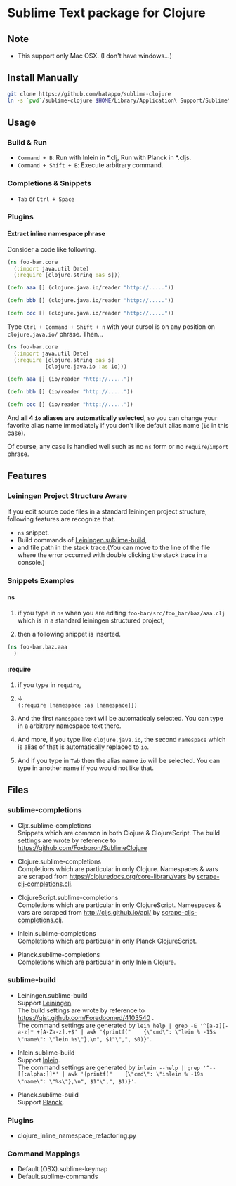 # Sublime Text package for Clojure

## Note

* This support only Mac OSX. (I don't have windows...)




## Install Manually

```sh
git clone https://github.com/hatappo/sublime-clojure
ln -s `pwd`/sublime-clojure $HOME/Library/Application\ Support/Sublime\ Text\ 3/Packages/sublime-clojure
```



## Usage

### Build & Run

* `Command + B`: Run with Inlein in *.clj, Run with Planck in *.cljs.
* `Command + Shift + B`: Execute arbitrary command.

### Completions & Snippets

* `Tab` or `Ctrl + Space`

### Plugins

#### Extract inline namespace phrase

Consider a code like following.

```clojure
(ns foo-bar.core
  (:import java.util Date)
  (:require [clojure.string :as s]))

(defn aaa [] (clojure.java.io/reader "http://....."))

(defn bbb [] (clojure.java.io/reader "http://....."))

(defn ccc [] (clojure.java.io/reader "http://....."))
```

Type `Ctrl + Command + Shift + n` with your cursol is on any position on `clojure.java.io/` phrase. Then...

```clojure
(ns foo-bar.core
  (:import java.util Date)
  (:require [clojure.string :as s]
            [clojure.java.io :as io]))

(defn aaa [] (io/reader "http://....."))

(defn bbb [] (io/reader "http://....."))

(defn ccc [] (io/reader "http://....."))
```

And **all 4 `io` aliases are automatically selected**, so you can change your favorite alias name immediately if you don't like default alias name (`io` in this case).

Of course, any case is handled well such as no `ns` form or no `require`/`import` phrase.

## Features

### Leiningen Project Structure Aware

If you edit source code files in a standard leiningen project structure,
following features are recognize that.

* `ns` snippet.
* Build commands of [Leiningen.sublime-build](Leiningen.sublime-build),
* and file path in the stack trace.(You can move to the line of the file where the error occurred with double clicking the stack trace in a console.)


### Snippets Examples

#### ns


1. if you type in `ns` when you are editing `foo-bar/src/foo_bar/baz/aaa.clj` which is in a standard leiningen structured project,

2. then a following snippet is inserted.

```clojure
(ns foo-bar.baz.aaa
  )
```

#### :require

1. if you type in `require`,

2. ↓  
`(:require [namespace :as [namespace]])`

3. And the first `namespace` text will be automaticaly selected.
You can type in a arbitrary namespace text there.

4. And more, if you type like `clojure.java.io`,
the second `namespace` which is alias of that is automatically replaced to `io`.

5. And if you type in `Tab` then the alias name `io` will be selected.
You can type in another name if you would not like that.




## Files

### sublime-completions

* Cljx.sublime-completions  
Snippets which are common in both Clojure & ClojureScript.
The build settings are wrote by reference to https://github.com/Foxboron/SublimeClojure

* Clojure.sublime-completions  
Completions which are particular in only Clojure.
Namespaces & vars are scraped from https://clojuredocs.org/core-library/vars by [scrape-clj-completions.clj](script/scrape-clj-completions.clj).

* ClojureScript.sublime-completions  
Completions which are particular in only ClojureScript.
Namespaces & vars are scraped from http://cljs.github.io/api/ by [scrape-cljs-completions.clj](script/scrape-cljs-completions.clj).

* Inlein.sublime-completions  
Completions which are particular in only Planck ClojureScript.

* Planck.sublime-completions  
Completions which are particular in only Inlein Clojure.

### sublime-build

* Leiningen.sublime-build  
Support [Leiningen](http://leiningen.org/).  
The build settings are wrote by reference to https://gist.github.com/Foredoomed/4103540 .  
The command settings are generated by `lein help | grep -E '^[a-z][-a-z]* +[A-Za-z].+$' | awk '{printf("    {\"cmd\": \"lein % -15s \"name\": \"lein %s\"},\n", $1"\",", $0)}'`.

* Inlein.sublime-build  
Support [Inlein](http://inlein.org/).  
The command settings are generated by `inlein --help | grep '^--[[:alpha:]]*' | awk '{printf("    {\"cmd\": \"inlein % -19s \"name\": \"%s\"},\n", $1"\",", $1)}'`.

* Planck.sublime-build  
Support [Planck](http://planck-repl.org/).

### Plugins

* clojure_inline_namespace_refactoring.py

### Command Mappings

* Default (OSX).sublime-keymap
* Default.sublime-commands
